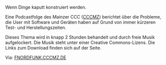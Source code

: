<!--
.. title: Defective by Design
.. slug: 439-defective-by-design
.. date: 2008-06-28 11:00:32
.. tags: Chaos Computer Club,Creative Commons,Hardware,Podcasts,Software
.. description: 
.. type: text
-->

Wenn Dinge kaputt konstruiert werden.

Eine Podcastfolge des Mainzer CCC ([CCCMZ](http://www.cccmz.de/)) berichtet über die Probleme, die User mit Software und Geräten haben auf Grund von immer kürzeren Test- und Herstellungszeiten.
<!-- TEASER_END -->

Dieses Thema wird in knapp 2 Stunden behandelt und durch freie Musik aufgelockert.
Die Musik steht unter einer Creative Commons-Lizens.
Die Links zum Download finden sich auf der Seite.

Via: [FNORDFUNK.CCCMZ.DE](http://fnordfunk.cccmz.de/index.php?/archives/79-Fnordfunk-027-Defective-by-design.html)
